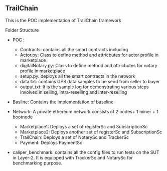 TrailChain
--------------------------------------------
This is the POC implementation of TrailChain framework

Folder Structure
- POC :
  - Contracts: contains all the smart contracts including 
  - Actor.py: Class to define method and attricbutes for actor profile in marketplace
  - digitalNotary.py: Class to define method and attricbutes for notary profile in marketplace
  - setup.py: deploys all the smart contracts in the network
  - data.txt: contains GPS data samples to be send from seller to buyer
  - output.txt: It is the sample log for demonstrating various steps involved in selling, intra-reselling and inter-reselling

- Basline: Contains the implementation of baseline

- Network: A private ethereum network consists of 2 nodes+ 1 miner + 1 bootnode
  - Marketplace1: Deploys a set of registerSc and SubscriptionSc
  - Marketplace2: Deploys another set of registerSc and SubscriptionSc
  - TrailChain: Deploys a set of NotarySc and TrackerSc
  - Payment: Deploys PaymentSc
  
- caliper_benchmark: contains all the config files to run tests on the SUT in Layer-2. It is equipped with TrackerSc and NotarySc for benchmarking purpose.
